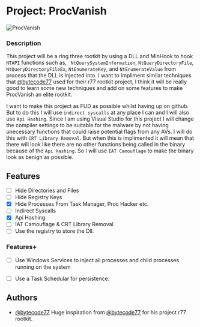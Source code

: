 
# Project: ProcVanish

![ProcVanish](https://64.media.tumblr.com/d30fe069cc48e11eeb31ae08293a159e/tumblr_nbtdxg9d6n1szf0nzo1_250.gif)


### Description
This project will be a ring three rootkit by using a DLL and MinHook to hook `NTAPI` functions such as, ` NtQuerySystemInformation`, `NtQueryDirectoryFile`, `NtQueryDirectoryFileEx`, `NtEnumerateKey`, and `NtEnumerateValue` from process that the DLL is injected into. I want to impliment similar techniques that [@bytecode77](https://github.com/bytecode77) used for their r77 rootkit project, I think it will be really good to learn some new techniques and add on some features to make ProcVanish an elite rootkit.

I want to make this project as FUD as possible whilst having up on github. But to do this I will use `indirect syscalls` at any place I can and I will also use `Api Hashing`. Since I am using Visual Studio for this project I will change the compiler settings to be suitable for the malware by not having unecessary functions that could raise potential flags from any AVs. I will do this with `CRT Library Removal`. But when this is implimented it will mean that there will look like there are no other functions being called in the binary because of the `Api Hashing`. So I will use `IAT Camouflage` to make the binary look as benign as possible.

## Features

- [ ]  Hide Directories and Files
- [ ]  Hide Registry Keys
- [x]  Hide Processes From Task Manager, Proc Hacker etc.
- [ ]  Indirect Syscalls
- [x]  Api Hashing
- [ ]  IAT Camouflage & CRT Library Removal
- [ ]  Use the registry to store the Dll.
 
### Features+
- [ ]  Use Windows Services to inject all processes and child processes running on the system
- [ ]  Use a Task Schedular for persistence.



## Authors

- [@bytecode77](https://github.com/bytecode77)
Huge inspiration from [@bytecode77](https://github.com/bytecode77) for his project r77 rootkit.

